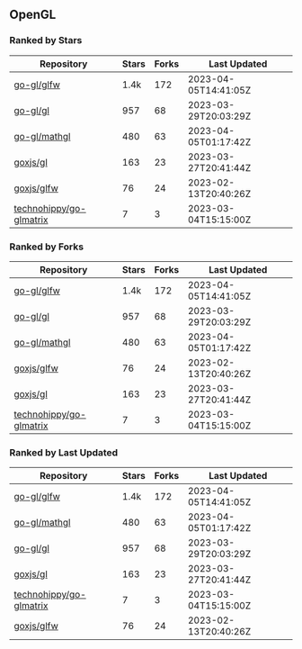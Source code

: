 ## OpenGL

### Ranked by Stars

| Repository | Stars | Forks | Last Updated |
|------------|-------|-------|--------------|
| [go-gl/glfw](https://github.com/go-gl/glfw) | 1.4k | 172 | 2023-04-05T14:41:05Z |
| [go-gl/gl](https://github.com/go-gl/gl) | 957 | 68 | 2023-03-29T20:03:29Z |
| [go-gl/mathgl](https://github.com/go-gl/mathgl) | 480 | 63 | 2023-04-05T01:17:42Z |
| [goxjs/gl](https://github.com/goxjs/gl) | 163 | 23 | 2023-03-27T20:41:44Z |
| [goxjs/glfw](https://github.com/goxjs/glfw) | 76 | 24 | 2023-02-13T20:40:26Z |
| [technohippy/go-glmatrix](https://github.com/technohippy/go-glmatrix) | 7 | 3 | 2023-03-04T15:15:00Z |

### Ranked by Forks

| Repository | Stars | Forks | Last Updated |
|------------|-------|-------|--------------|
| [go-gl/glfw](https://github.com/go-gl/glfw) | 1.4k | 172 | 2023-04-05T14:41:05Z |
| [go-gl/gl](https://github.com/go-gl/gl) | 957 | 68 | 2023-03-29T20:03:29Z |
| [go-gl/mathgl](https://github.com/go-gl/mathgl) | 480 | 63 | 2023-04-05T01:17:42Z |
| [goxjs/glfw](https://github.com/goxjs/glfw) | 76 | 24 | 2023-02-13T20:40:26Z |
| [goxjs/gl](https://github.com/goxjs/gl) | 163 | 23 | 2023-03-27T20:41:44Z |
| [technohippy/go-glmatrix](https://github.com/technohippy/go-glmatrix) | 7 | 3 | 2023-03-04T15:15:00Z |

### Ranked by Last Updated

| Repository | Stars | Forks | Last Updated |
|------------|-------|-------|--------------|
| [go-gl/glfw](https://github.com/go-gl/glfw) | 1.4k | 172 | 2023-04-05T14:41:05Z |
| [go-gl/mathgl](https://github.com/go-gl/mathgl) | 480 | 63 | 2023-04-05T01:17:42Z |
| [go-gl/gl](https://github.com/go-gl/gl) | 957 | 68 | 2023-03-29T20:03:29Z |
| [goxjs/gl](https://github.com/goxjs/gl) | 163 | 23 | 2023-03-27T20:41:44Z |
| [technohippy/go-glmatrix](https://github.com/technohippy/go-glmatrix) | 7 | 3 | 2023-03-04T15:15:00Z |
| [goxjs/glfw](https://github.com/goxjs/glfw) | 76 | 24 | 2023-02-13T20:40:26Z |

